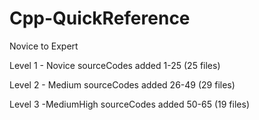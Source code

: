 # Cpp-QuickReference
Novice to Expert

Level 1 - Novice sourceCodes added 1-25 (25 files)

Level 2 - Medium sourceCodes added 26-49 (29 files)

Level 3 -MediumHigh sourceCodes added 50-65 (19 files)


